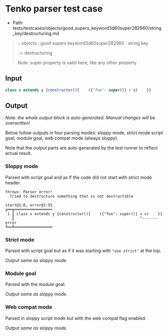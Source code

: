 # Tenko parser test case

- Path: tests/testcases/objects/good_supers_keyword3d60super282960/string_key/destructuring.md

> :: objects : good supers keyword3d60super282960 : string key
>
> ::> destructuring
>
> Note: super property is valid here, like any other property

## Input

`````js
class x extends y {constructor(){    ({"foo": super()} = x)    }}
`````

## Output

_Note: the whole output block is auto-generated. Manual changes will be overwritten!_

Below follow outputs in four parsing modes: sloppy mode, strict mode script goal, module goal, web compat mode (always sloppy).

Note that the output parts are auto-generated by the test runner to reflect actual result.

### Sloppy mode

Parsed with script goal and as if the code did not start with strict mode header.

`````
throws: Parser error!
  Tried to destructure something that is not destructible

start@1:0, error@1:55
╔══╦═════════════════
 1 ║ class x extends y {constructor(){    ({"foo": super()} = x)    }}
   ║                                                        ^------- error
╚══╩═════════════════

`````

### Strict mode

Parsed with script goal but as if it was starting with `"use strict"` at the top.

_Output same as sloppy mode._

### Module goal

Parsed with the module goal.

_Output same as sloppy mode._

### Web compat mode

Parsed in sloppy script mode but with the web compat flag enabled.

_Output same as sloppy mode._
